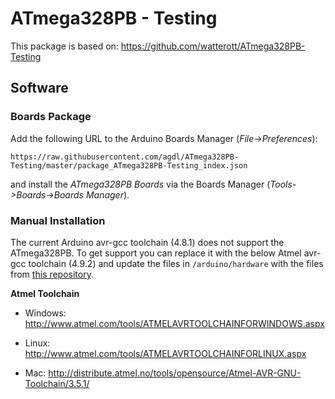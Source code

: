 # ATmega328PB - Testing

This package is based on: https://github.com/watterott/ATmega328PB-Testing

## Software

### Boards Package
Add the following URL to the Arduino Boards Manager (*File->Preferences*):
```
https://raw.githubusercontent.com/agdl/ATmega328PB-Testing/master/package_ATmega328PB-Testing_index.json
```
and install the *ATmega328PB Boards* via the Boards Manager (*Tools->Boards->Boards Manager*).

### Manual Installation
The current Arduino avr-gcc toolchain (4.8.1) does not support the ATmega328PB.
To get support you can replace it with the below Atmel avr-gcc toolchain (4.9.2) and update the files in ```/arduino/hardware``` with the files from [this repository](https://github.com/agdl/ATmega328PB-Testing/raw/master/ATmega328PB-Testing.zip).

**Atmel Toolchain**
* Windows: http://www.atmel.com/tools/ATMELAVRTOOLCHAINFORWINDOWS.aspx

* Linux: http://www.atmel.com/tools/ATMELAVRTOOLCHAINFORLINUX.aspx

* Mac: http://distribute.atmel.no/tools/opensource/Atmel-AVR-GNU-Toolchain/3.5.1/

